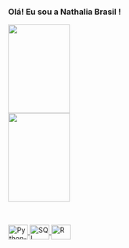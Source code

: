 ### Olá! Eu sou a Nathalia Brasil ! 

<div>
  
</div>

<div>
  <a href="https://github.com/nathaliabrasilam">
  <img height="180em" width="50%" src="https://github-readme-stats.vercel.app/api?username=nathaliabrasilam&show_icons=true&theme=buefy &include_all_commits=true&count_private=true"/>
  <img height="180em" width="50%" src="https://github-readme-stats.vercel.app/api/top-langs/?username=nathaliabrasilam&layout=compact&langs_count=7&theme=buefy "/>
</div>

 ##
  
<div style="display: inline_block"><br>
  <img align="center" alt="Python-Js" height="30" width="40" src="https://cdn.jsdelivr.net/gh/devicons/devicon/icons/python/python-original-wordmark.svg">
  <img align="center" alt="SQL" height="30" width="40" src="https://cdn.jsdelivr.net/gh/devicons/devicon/icons/mysql/mysql-original-wordmark.svg">
  <img align="center" alt="R" height="30" width="40" src="https://cdn.jsdelivr.net/gh/devicons/devicon/icons/r/r-plain.svg">
</div>
 
 ## 
 
<!--
**nathaliabrasilam/nathaliabrasilam** is a ✨ _special_ ✨ repository because its `README.md` (this file) appears on your GitHub profile.

Here are some ideas to get you started:

- 🔭 I’m currently working on ...
- 🌱 I’m currently learning ...
- 👯 I’m looking to collaborate on ...
- 🤔 I’m looking for help with ...
- 💬 Ask me about ...
- 📫 How to reach me: ...
- 😄 Pronouns: ...
- ⚡ Fun fact: ...
-->
